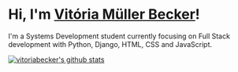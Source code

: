 <h1>Hi, I'm <a href="https://github.com/vitoriabecker">Vitória Müller Becker</a>!</h1> 

<p>I'm a Systems Development student currently focusing on Full Stack development with Python, Django, HTML, CSS and JavaScript.</p>

<p>
  <a href="https://github.com/vitoriabecker"><img src="https://github-readme-stats.vercel.app/api?username=vitoriabecker&hide_border=true&show_icons=true" alt="vitoriabecker's github stats"></a>
</p>

<!--
**vitoriabecker/vitoriabecker** is a ✨ _special_ ✨ repository because its `README.md` (this file) appears on your GitHub profile.

Here are some ideas to get you started:

- 🔭 I’m currently working on ...
- 🌱 I’m currently learning ...
- 👯 I’m looking to collaborate on ...
- 🤔 I’m looking for help with ...
- 💬 Ask me about ...
- 📫 How to reach me: ...
- 😄 Pronouns: ...
- ⚡ Fun fact: ...
-->
